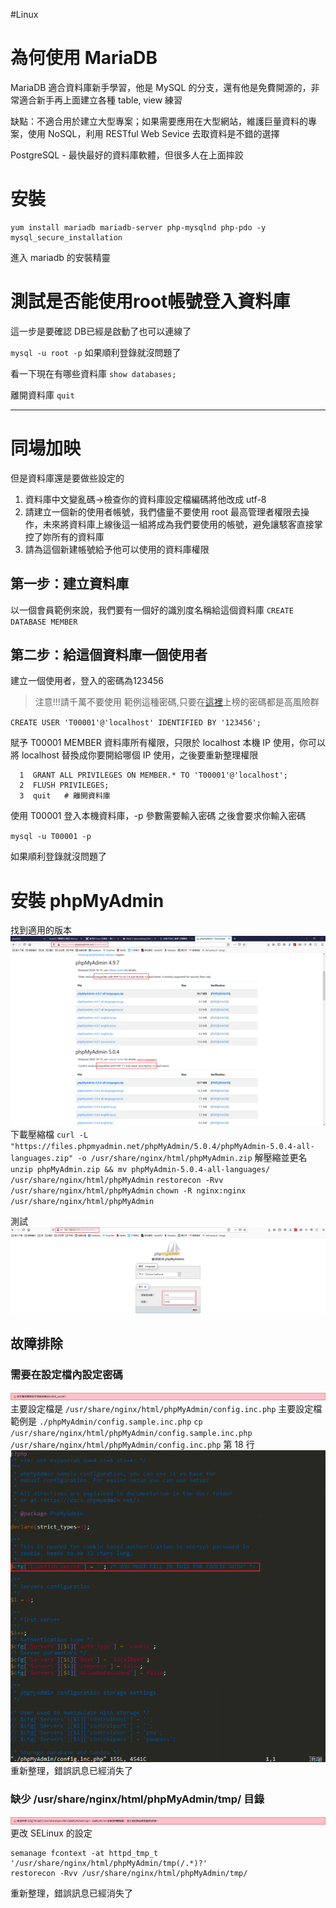 #Linux 

# 為何使用 MariaDB

MariaDB 適合資料庫新手學習，他是 MySQL 的分支，還有他是免費開源的，非常適合新手再上面建立各種 table, view 練習

缺點：不適合用於建立大型專案；如果需要應用在大型網站，維護巨量資料的專案，使用 NoSQL，利用 RESTful Web Sevice 去取資料是不錯的選擇

PostgreSQL - 最快最好的資料庫軟體，但很多人在上面摔跤


# 安裝
```
yum install mariadb mariadb-server php-mysqlnd php-pdo -y
mysql_secure_installation
```
進入 mariadb 的安裝精靈

# 測試是否能使用root帳號登入資料庫

這一步是要確認 DB已經是啟動了也可以連線了

`mysql -u root -p`
如果順利登錄就沒問題了

看一下現在有哪些資料庫
`show databases;`

離開資料庫
`quit`


---
# 同場加映

但是資料庫還是要做些設定的
1. 資料庫中文變亂碼->檢查你的資料庫設定檔編碼將他改成 utf-8
2. 請建立一個新的使用者帳號，我們儘量不要使用 root 最高管理者權限去操作，未來將資料庫上線後這一組將成為我們要使用的帳號，避免讓駭客直接掌控了妳所有的資料庫
3. 請為這個新建帳號給予他可以使用的資料庫權限

## 第一步：建立資料庫

以一個會員範例來說，我們要有一個好的識別度名稱給這個資料庫
`CREATE DATABASE MEMBER`

## 第二步：給這個資料庫一個使用者

建立一個使用者，登入的密碼為123456

> 注意!!!請千萬不要使用	範例這種密碼,只要在[這裡](https://13639-presscdn-0-80-pagely.netdna-ssl.com/wp-content/uploads/2017/12/Top-100-Worst-Passwords-of-2017a.pdf )上榜的密碼都是高風險群

`CREATE USER 'T00001'@'localhost' IDENTIFIED BY '123456';`

賦予 T00001 MEMBER 資料庫所有權限，只限於 localhost 本機 IP 使用，你可以將 localhost 替換成你要開給哪個 IP 使用，之後要重新整理權限

```
  1  GRANT ALL PRIVILEGES ON MEMBER.* TO 'T00001'@'localhost';
  2  FLUSH PRIVILEGES;
  3  quit	# 離開資料庫

```

使用 T00001 登入本機資料庫，-p 參數需要輸入密碼
之後會要求你輸入密碼

`mysql -u T00001 -p`

如果順利登錄就沒問題了

# 安裝 phpMyAdmin

找到適用的版本
![](img/Pasted%20image%2020201207140849.png)
下載壓縮檔
`curl -L "https://files.phpmyadmin.net/phpMyAdmin/5.0.4/phpMyAdmin-5.0.4-all-languages.zip" -o /usr/share/nginx/html/phpMyAdmin.zip`
解壓縮並更名
`unzip phpMyAdmin.zip && mv phpMyAdmin-5.0.4-all-languages/ /usr/share/nginx/html/phpMyAdmin`
`restorecon -Rvv /usr/share/nginx/html/phpMyAdmin`
`chown -R nginx:nginx /usr/share/nginx/html/phpMyAdmin`

測試
![](img/Pasted%20image%2020201207145038.png)

## 故障排除
### 需要在設定檔內設定密碼
![](img/Pasted%20image%2020201207145132.png)
主要設定檔是 `/usr/share/nginx/html/phpMyAdmin/config.inc.php`
主要設定檔範例是 `./phpMyAdmin/config.sample.inc.php`
`cp /usr/share/nginx/html/phpMyAdmin/config.sample.inc.php /usr/share/nginx/html/phpMyAdmin/config.inc.php`
第 18 行 ![](img/Pasted%20image%2020201207150709.png)
重新整理，錯誤訊息已經消失了

### 缺少 /usr/share/nginx/html/phpMyAdmin/tmp/ 目錄
![](img/Pasted%20image%2020201207145140.png)
更改 SELinux 的設定
```
semanage fcontext -at httpd_tmp_t '/usr/share/nginx/html/phpMyAdmin/tmp(/.*)?'
restorecon -Rvv /usr/share/nginx/html/phpMyAdmin/tmp/
```
重新整理，錯誤訊息已經消失了
